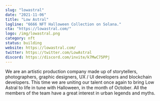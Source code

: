 ```yaml
---
slug: "lowastral"
date: "2021-11-06"
title: "Low Astral"
logline: "6666 NFT Halloween Collection on Solana."
cta: "https://lowastral.com/"
logo: /img/lowastral.png
category: nft
status: building
website: https://lowastral.com/
twitter: https://twitter.com/LowAstral
discord: https://discord.com/invite/k7MwC75PPj
---
```


We are an artistic production company made up of storytellers, photographers, graphic designers, UX / UI developers and blockchain developers. This time we are uniting our talent once again to bring Low Astral to life in tune with Halloween, in the month of October. All the members of the team have a great interest in urban legends and myths.
